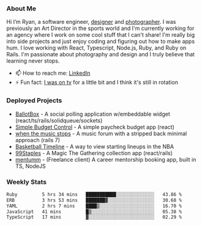 ### About Me
Hi I’m Ryan, a software engineer, [designer](https://www.denvermullets.com/video) and [photographer](https://www.denvermullets.com/). I was previously an Art Director in the sports world and I'm currently working for an agency where I work on some cool stuff that I can't share! I'm really big into side projects and just enjoy coding and figuring out how to make apps hum. I love working with React, Typescript, Node.js, Ruby, and Ruby on Rails. I'm passionate about photography and design and I truly believe that learning never stops.

- 📫 How to reach me: [LinkedIn](https://www.linkedin.com/in/ryanvaznis)
- ⚡ Fun fact: [I was on tv](https://vimeo.com/381425882) for a little bit and I think it's still in rotation

### Deployed Projects
- [BallotBox](https://voteballotbox.com/) - A social polling application w/embeddable widget (react/ts/rails/solidqueue/sockets)
- [Simple Budget Control](https://simplebudgetcontrol.com/) - A simple paycheck budget app (react)
- [when the music stops](https://whenthemusicstops.net) - A music forum with a stripped back minimal approach (rails 7)
- [Basketball Timeline](https://basketball-timeline.com/?team=PHO&year=2023) - A way to view starting lineups in the NBA
- [99Staples](https://www.99staples.com/collections/denvermullets/9) - A Magic The Gathering collection app (react/rails)
- [mentumm](https://portal.mentumm.com/) - (Freelance client) A career mentorship booking app, built in TS, NodeJS

### Weekly Stats
<!--START_SECTION:waka-->

```txt
Ruby         5 hrs 34 mins   ███████████░░░░░░░░░░░░░░   43.86 %
ERB          3 hrs 53 mins   ███████▓░░░░░░░░░░░░░░░░░   30.68 %
YAML         2 hrs 7 mins    ████▒░░░░░░░░░░░░░░░░░░░░   16.70 %
JavaScript   41 mins         █▒░░░░░░░░░░░░░░░░░░░░░░░   05.38 %
TypeScript   17 mins         ▓░░░░░░░░░░░░░░░░░░░░░░░░   02.29 %
```

<!--END_SECTION:waka-->
